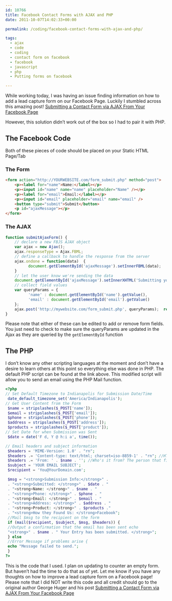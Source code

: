 ```yaml
---
id: 10766
title: Facebook Contact Forms with AJAX and PHP
date: 2011-10-07T14:02:33+00:00

permalink: /coding/facebook-contact-forms-with-ajax-and-php/

tags:
  - ajax
  - code
  - coding
  - contact form on facebook
  - facebook
  - javascript
  - php
  - Putting forms on facebook

---
```

While working today, I was having an issue finding information on how to add a lead capture form on our Facebook Page. Luckily I stumbled across this amazing post! [Submitting a Contact Form via AJAX From Your Facebook Page](http://illuminatikarate.com/blog/submitting-a-contact-form-via-ajax-from-your-facebook-page/)

However, this solution didn&#8217;t work out of the box so I had to pair it with PHP.

## The Facebook Code

Both of these pieces of code should be placed on your Static HTML Page/Tab

### The Form

```html
<form action="http://YOURWEBSITE.com/form_submit.php" method="post">
    <p><label for="name">Name:</label></p>
    <p><input id="name" name="name" placeholder="Name" /></p>
    <p><label for="email">Email:</label></p>
    <p><input id="email" placeholder="email" name="email" />
    <button type="submit">Submit</button>
    <p id="ajaxMessage"></p>
</form>
```

### The AJAX
```js
function submitAjaxForm() {  
    // declare a new FBJS AJAX object  
    var ajax = new Ajax();  
    ajax.responseType = Ajax.FBML;
    // define a callback to handle the response from the server  
    ajax.ondone = function(data)  {  
          document.getElementById('ajaxMessage').setInnerFBML(data);  
    }
    // let the user know we're sending the data
    document.getElementById('ajaxMessage').setInnerXHTML('Submitting your information, please wait...');  
    // collect field values  
    var queryParams = {
          'name' : document.getElementById('name').getValue(),
          'email' : document.getElementById('email').getValue()
    };
    ajax.post('http://mywebsite.com/form_submit.php', queryParams);  return false;
}
```

Please note that either of these can be edited to add or remove form fields. You just need to check to make sure the queryParams are updated in the Ajax as they are queried by the `getElementById` function

## The PHP

I don&#8217;t know any other scripting languages at the moment and don&#8217;t have a desire to learn others at this point so everything else was done in PHP. The default PHP script can be found at the link above. This modified script will allow you to send an email using the PHP Mail function.

```php
<?php
// Set Default Timezone to Indianapolis for Submission Date/Time
 date_default_timezone_set('America/Indianapolis');
// Get User Content from the Form
 $name = stripslashes($_POST['name']);
 $email = stripslashes($_POST['email']);
 $phone = stripslashes($_POST['phone']);
 $address = stripslashes($_POST['address']);
 $products = stripslashes($_POST['product']);
// Set Date for when Submission was Sent
 $date = date('F d, Y @ h:i a', time());

// Email headers and subject information
 $headers = 'MIME-Version: 1.0' . "rn";
 $headers .= 'Content-type: text/html; charset=iso-8859-1' . "rn"; //HTML Content Type
 $headers .= 'From: ' . $name . ''; //Who's it from? The person that filled out the form!
 $subject = 'YOUR EMAIL SUBJECT';
 $recipient = 'You@YourDomain.com';

 $msg = "<strong>Submission Info:</strong>" .
 . "<strong>Submitted: </strong>" . $date . "
 . "<strong>Name: </strong>" . $name . "
 . "<strong>Phone: </strong>" . $phone . "
 . "<strong>Email: </strong>" . $email . "
 . "<strong>Address: </strong>" . $address . "
 . "<strong>Product: </strong>" . $products ."
 . "<strong>How they Found Us: </strong>Facebook";
 //Mail $msg to the recipient on the form
 if (mail($recipient, $subject, $msg, $headers)) {
 //Output a confirmation that the email has been sent echo
 "<strong>" . $name . " Your Entry has been submitted. </strong>";
 } else
 //Error Message if problems arise {
 echo "Message failed to send.";
 }
?>
```

This is the code that I used. I plan on updating to counter an empty form. But haven&#8217;t had the time to do that as of yet. Let me know if you have any thoughts on how to improve a lead capture form on a Facebook page! Please note that I did NOT write this code and all credit should go to the original author George Huger and his post [Submitting a Contact Form via AJAX From Your Facebook Page](http://illuminatikarate.com/blog/submitting-a-contact-form-via-ajax-from-your-facebook-page/)
